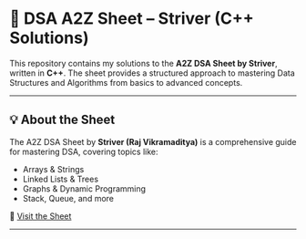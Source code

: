 # 📘 DSA A2Z Sheet – Striver (C++ Solutions)

This repository contains my solutions to the **A2Z DSA Sheet by Striver**, written in **C++**. The sheet provides a structured approach to mastering Data Structures and Algorithms from basics to advanced concepts.

---

## 💡 About the Sheet

The A2Z DSA Sheet by **Striver (Raj Vikramaditya)** is a comprehensive guide for mastering DSA, covering topics like:
- Arrays & Strings
- Linked Lists & Trees
- Graphs & Dynamic Programming
- Stack, Queue, and more

📎 [Visit the Sheet](https://takeuforward.org/interviews/strivers-sde-sheet-top-coding-interview-problems/)

---


